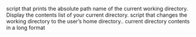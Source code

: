 script that prints the absolute path name of the current working directory.
Display the contents list of your current directory.
script that changes the working directory to the user’s home directory..
current directory contents in a long format
